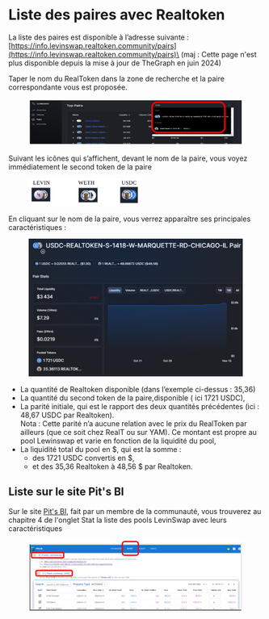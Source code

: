 # Liste des paires avec Realtoken

La liste des paires est disponible à l’adresse suivante :\
[https://info.levinswap.realtoken.community/pairs](https://info.levinswap.realtoken.community/pairs)\
(maj : Cette page n'est plus disponible depuis la mise à jour de TheGraph en juin 2024)

Taper le nom du RealToken dans la zone de recherche et la paire correspondante vous est proposée.

<figure><img src="../../../.gitbook/assets/image (1) (1) (1) (1) (1) (1) (1) (1) (1) (1) (1) (1) (1) (1) (1) (1) (1) (1) (1) (1) (1) (1) (1) (1) (1) (1) (1) (1) (1) (1) (1) (1) (1).png" alt="" width="539"><figcaption></figcaption></figure>

Suivant les icônes qui s’affichent, devant le nom de la paire, vous voyez immédiatement le second token de la paire

<figure><img src="../../../.gitbook/assets/image (3) (1) (1) (1) (1) (1) (1) (1) (1) (1) (1) (1).png" alt="" width="223"><figcaption></figcaption></figure>

En cliquant sur le nom de la paire, vous verrez apparaître ses principales caractéristiques :

<figure><img src="../../../.gitbook/assets/image (4) (1) (1) (1) (1) (1) (1) (1) (1) (1).png" alt="" width="563"><figcaption></figcaption></figure>

* La quantité de Realtoken disponible (dans l’exemple ci-dessus : 35,36)
* La quantité du second token de la paire,disponible ( ici 1721 USDC),
* La parité initiale, qui est le rapport des deux quantités précédentes (ici : 48,67 USDC par Realtoken).\
  Nota : Cette parité n’a aucune relation avec le prix du RealToken par ailleurs (que ce soit chez RealT ou sur YAM). Ce montant est propre au pool Lewinswap et varie en fonction de la liquidité du pool,
* La liquidité total du pool en $, qui est la somme :
  * des 1721 USDC convertis en $,
  * et des 35,36 Realtoken à 48,56 $ par Realtoken.

## Liste sur le site Pit's BI

Sur le site [Pit's BI](https://realt.pitsbi.io/stats), fait par un membre de la communauté, vous trouverez au chapitre 4 de l'onglet Stat la liste des pools LevinSwap avec leurs caractéristiques

<figure><img src="../../../.gitbook/assets/image (1) (1) (1) (1) (1) (1) (1) (1) (1) (1) (1) (1) (1) (1) (1) (1) (1) (1) (1) (1) (1) (1) (1) (1).png" alt=""><figcaption></figcaption></figure>

